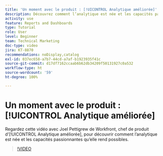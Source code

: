 ```yaml
---
title: 'Un moment avec le produit : [!UICONTROL Analytique améliorée]'
description: Découvrez comment l’analytique est née et les capacités passionnantes qu’elle rend possibles avec Joel Pettigrew, chef de produit d’[!UICONTROL Analytique améliorée].
activity: use
feature: Reports and Dashboards
type: Tutorial
role: User
level: Beginner
team: Technical Marketing
doc-type: video
jira: KT-8870
recommendations: noDisplay,catalog
exl-id: 037ec658-a7b7-44cd-a7af-b1923935f41c
source-git-commit: d17df7162ccaab6b62db34209f50131927c0a532
workflow-type: ht
source-wordcount: '59'
ht-degree: 100%

---
```


# Un moment avec le produit : [!UICONTROL Analytique améliorée]

Regardez cette vidéo avec Joel Pettigrew de Workfront, chef de produit d’[!UICONTROL Analytique améliorée], pour découvrir comment l’analytique est née et les capacités passionnantes qu’elle rend possibles.

>[!VIDEO](https://video.tv.adobe.com/v/335042/?quality=12&learn=on&enablevpops)

